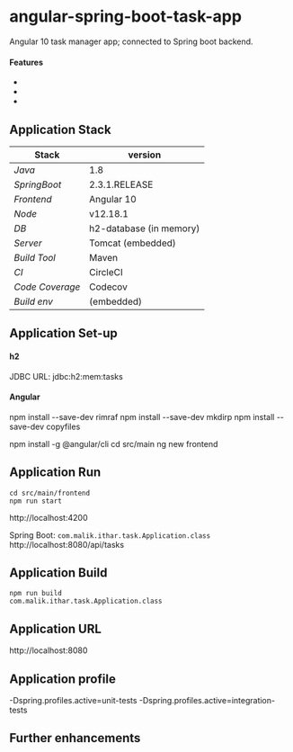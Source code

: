 # angular-spring-boot-task-app 

Angular 10 task manager app; connected to Spring boot backend.  

#### Features 
- 
- 
-  

## 

## Application Stack

Stack  | version |
--- | --- |  
*Java* | 1.8 
*SpringBoot* |  2.3.1.RELEASE
*Frontend* | Angular 10
*Node* | v12.18.1
*DB* | h2-database (in memory)
*Server* | Tomcat (embedded)
*Build Tool* | Maven
*CI* | CircleCI  
*Code Coverage* | Codecov
*Build env* | (embedded)

## Application Set-up

#### h2
JDBC URL: jdbc:h2:mem:tasks

#### Angular
npm install --save-dev rimraf
npm install --save-dev mkdirp
npm install --save-dev copyfiles

npm install -g @angular/cli
cd src/main
ng new frontend

## Application Run
````
cd src/main/frontend
npm run start 
````
http://localhost:4200

Spring Boot: `com.malik.ithar.task.Application.class`
http://localhost:8080/api/tasks

## Application Build 
```
npm run build
com.malik.ithar.task.Application.class
```

## Application URL
http://localhost:8080

## Application profile
-Dspring.profiles.active=unit-tests
-Dspring.profiles.active=integration-tests

## Further enhancements 
